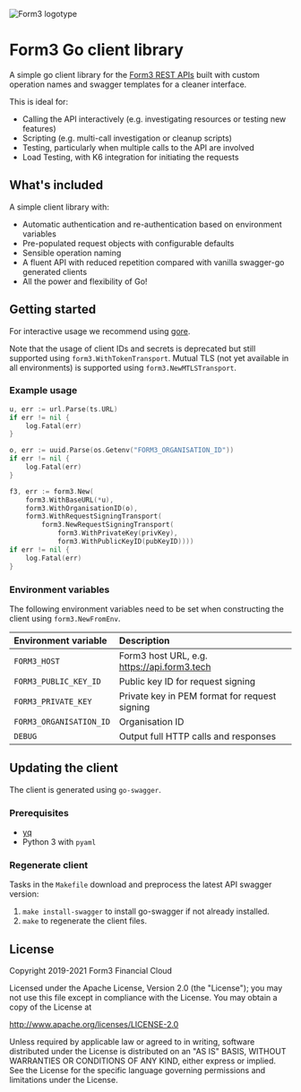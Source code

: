 ![Form3 logotype](form3.png)

# Form3 Go client library

A simple go client library for the [Form3 REST APIs](https://api-docs.form3.tech/api.html) built with custom operation names and swagger templates for a cleaner interface.

This is ideal for:

- Calling the API interactively (e.g. investigating resources or testing new features)
- Scripting (e.g. multi-call investigation or cleanup scripts)
- Testing, particularly when multiple calls to the API are involved
- Load Testing, with K6 integration for initiating the requests

## What's included

A simple client library with:

- Automatic authentication and re-authentication based on environment variables
- Pre-populated request objects with configurable defaults
- Sensible operation naming
- A fluent API with reduced repetition compared with vanilla swagger-go generated clients
- All the power and flexibility of Go!

## Getting started

For interactive usage we recommend using [gore](https://github.com/motemen/gore).

Note that the usage of client IDs and secrets is deprecated but still supported using `form3.WithTokenTransport`.
Mutual TLS (not yet available in all environments) is supported using `form3.NewMTLSTransport`.

### Example usage

```go
u, err := url.Parse(ts.URL)
if err != nil {
    log.Fatal(err)
}

o, err := uuid.Parse(os.Getenv("FORM3_ORGANISATION_ID"))
if err != nil {
    log.Fatal(err)
}

f3, err := form3.New(
    form3.WithBaseURL(*u),
    form3.WithOrganisationID(o),
    form3.WithRequestSigningTransport(
        form3.NewRequestSigningTransport(
            form3.WithPrivateKey(privKey),
            form3.WithPublicKeyID(pubKeyID))))
if err != nil {
    log.Fatal(err)
}
```


### Environment variables

The following environment variables need to be set when constructing the client
using `form3.NewFromEnv`.

| Environment variable   | Description                                   |
|:-----------------------|:----------------------------------------------|
| `FORM3_HOST`           | Form3 host URL, e.g. https://api.form3.tech   |
| `FORM3_PUBLIC_KEY_ID`  | Public key ID for request signing             |
| `FORM3_PRIVATE_KEY`    | Private key in PEM format for request signing |
| `FORM3_ORGANISATION_ID`| Organisation ID                               |
| `DEBUG`                | Output full HTTP calls and responses          |

## Updating the client

The client is generated using `go-swagger`.

### Prerequisites

* [yq](https://github.com/mikefarah/yq#install)
* Python 3 with `pyaml`

### Regenerate client

Tasks in the `Makefile` download and preprocess the latest API swagger version:

1. `make install-swagger` to install go-swagger if not already installed.
1. `make` to regenerate the client files.

## License

Copyright 2019-2021 Form3 Financial Cloud

Licensed under the Apache License, Version 2.0 (the "License"); you may not use this file except in compliance with the License.
You may obtain a copy of the License at

http://www.apache.org/licenses/LICENSE-2.0

Unless required by applicable law or agreed to in writing, software distributed under the License is distributed on an "AS IS" BASIS, WITHOUT WARRANTIES OR CONDITIONS OF ANY KIND, either express or implied. See the License for the specific language governing permissions and limitations under the License.

